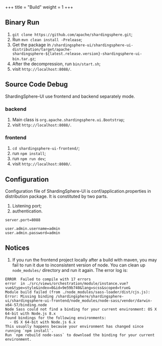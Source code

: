 +++
title = "Build"
weight = 1
+++

## Binary Run

1. `git clone https://github.com/apache/shardingsphere.git`;
1. Run `mvn clean install -Prelease`;
1. Get the package in `/shardingsphere-ui/shardingsphere-ui-distribution/target/apache-shardingsphere-${latest.release.version}-shardingsphere-ui-bin.tar.gz`;
1. After the decompression, run `bin/start.sh`;
1. visit `http://localhost:8088/`.

## Source Code Debug

ShardingSphere-UI use frontend and backend separately mode.

### backend

1. Main class is `org.apache.shardingsphere.ui.Bootstrap`;
1. visit `http://localhost:8088/`.

### frontend

1. `cd shardingsphere-ui-frontend/`;
1. run `npm install`;
1. run `npm run dev`;
1. visit `http://localhost:8080/`.

## Configuration

Configuration file of ShardingSphere-UI is conf/application.properties in distribution package. It is constituted by two parts.

1. Listening port;
1. authentication.

```properties
server.port=8088

user.admin.username=admin
user.admin.password=admin
```

## Notices

1. If you run the frontend project locally after a build with maven, you may fail to run it due to inconsistent version of node. 
You can clean up `node_modules/` directory and run it again. The error log is: 

```
ERROR  Failed to compile with 17 errors
error  in ./src/views/orchestration/module/instance.vue?vue&type=style&index=0&id=9e59b740&lang=scss&scoped=true&
Module build failed (from ./node_modules/sass-loader/dist/cjs.js):
Error: Missing binding /shardingsphere/shardingsphere-ui/shardingsphere-ui-frontend/node_modules/node-sass/vendor/darwin-x64-57/binding.node
Node Sass could not find a binding for your current environment: OS X 64-bit with Node.js 8.x
Found bindings for the following environments:
  - OS X 64-bit with Node.js 6.x
This usually happens because your environment has changed since running `npm install`.
Run `npm rebuild node-sass` to download the binding for your current environment.
```
